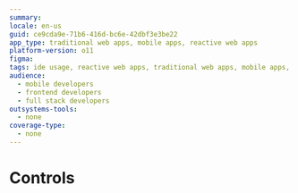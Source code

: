```yaml
---
summary:
locale: en-us
guid: ce9cda9e-71b6-416d-bc6e-42dbf3e3be22
app_type: traditional web apps, mobile apps, reactive web apps
platform-version: o11
figma:
tags: ide usage, reactive web apps, traditional web apps, mobile apps, controls documentation
audience:
  - mobile developers
  - frontend developers
  - full stack developers
outsystems-tools:
  - none
coverage-type:
  - none
---
```


# Controls
 